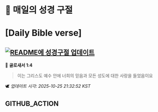 # 🙏 매일의 성경 구절
# [Daily Bible verse]
## [![README에 성경구절 업데이트](https://github.com/DONGSUKA/first_test/actions/workflows/update-readme-bible.yml/badge.svg)](https://github.com/DONGSUKA/first_test/actions/workflows/update-readme-bible.yml)
<!-- START_BIBLE_VERSE -->
📖 **골로새서 1:4**
> 이는 그리스도 예수 안에 너희의 믿음과 모든 성도에 대한 사랑을 들었음이요

🕊️ _업데이트 시각: 2025-10-25 21:32:52 KST_
  <!-- END_BIBLE_VERSE -->
## GITHUB_ACTION
